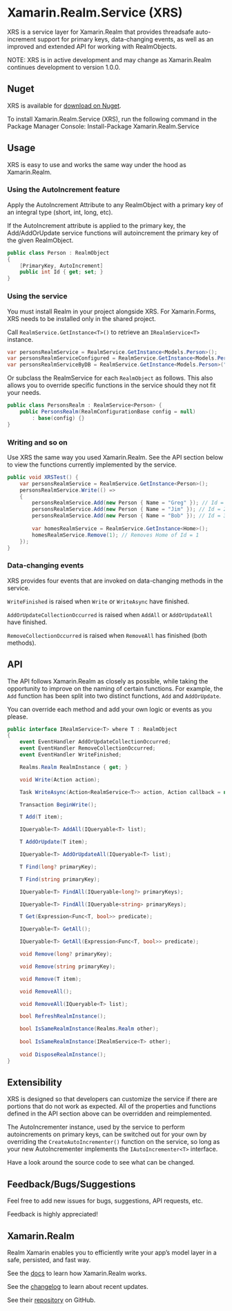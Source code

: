 ﻿# Xamarin.Realm.Service (XRS)
XRS is a service layer for Xamarin.Realm that provides threadsafe auto-increment support for primary keys, data-changing events, as well as an improved and extended API for working with RealmObjects.

NOTE: XRS is in active development and may change as Xamarin.Realm continues development to version 1.0.0.

## Nuget
XRS is available for [download on Nuget](https://www.nuget.org/packages/Xamarin.Realm.Service/).

To install Xamarin.Realm.Service (XRS), run the following command in the Package Manager Console:
		Install-Package Xamarin.Realm.Service

## Usage
XRS is easy to use and works the same way under the hood as Xamarin.Realm.

### Using the AutoIncrement feature
Apply the AutoIncrement Attribute to any RealmObject with a primary key of an integral type (short, int, long, etc).

If the AutoIncrement attribute is applied to the primary key, the Add/AddOrUpdate service functions will autoincrement the primary key of the given RealmObject.
```csharp
public class Person : RealmObject
{
	[PrimaryKey, AutoIncrement]
	public int Id { get; set; }
}
```

### Using the service
You must install Realm in your project alongside XRS. For Xamarin.Forms, XRS needs to be installed only in the shared project.

Call `RealmService.GetInstance<T>()` to retrieve an `IRealmService<T>` instance.
```csharp
var personsRealmService = RealmService.GetInstance<Models.Person>();
var personsRealmServiceConfigured = RealmService.GetInstance<Models.Person>(realmConfiguration);
var personsRealmServiceByDB = RealmService.GetInstance<Models.Person>("path/to/database");
```

Or subclass the RealmService for each ```RealmObject``` as follows. This also allows you to override specific functions in the service should they not fit your needs.
```csharp
public class PersonsRealm : RealmService<Person> {
	public PersonsRealm(RealmConfigurationBase config = null) 
		: base(config) {}
}
```

### Writing and so on
Use XRS the same way you used Xamarin.Realm. See the API section below to view the functions currently implemented by the service.
```csharp
public void XRSTest() {
	var personsRealmService = RealmService.GetInstance<Person>();
	personsRealmService.Write(() =>
	{
		personsRealmService.Add(new Person { Name = "Greg" }); // Id = 1
		personsRealmService.Add(new Person { Name = "Jim" }); // Id = 2
		personsRealmService.Add(new Person { Name = "Bob" }); // Id = 3
		
		var homesRealmService = RealmService.GetInstance<Home>();
		homesRealmService.Remove(1); // Removes Home of Id = 1
	});
}
```

### Data-changing events
XRS provides four events that are invoked on data-changing methods in the service.

```WriteFinished``` is raised when ```Write``` or ```WriteAsync``` have finished.

```AddOrUpdateCollectionOccurred``` is raised when ```AddAll``` or ```AddOrUpdateAll``` have finished.

```RemoveCollectionOccurred``` is raised when ```RemoveAll``` has finished (both methods).



## API
The API follows Xamarin.Realm as closely as possible, while taking the opportunity to improve on the naming of certain functions.
For example, the `Add` function has been split into two distinct functions, `Add` and `AddOrUpdate`.

You can override each method and add your own logic or events as you please.

```csharp
public interface IRealmService<T> where T : RealmObject
{
	event EventHandler AddOrUpdateCollectionOccurred;
	event EventHandler RemoveCollectionOccurred;
	event EventHandler WriteFinished;

	Realms.Realm RealmInstance { get; }

	void Write(Action action);

	Task WriteAsync(Action<RealmService<T>> action, Action callback = null);

	Transaction BeginWrite();

	T Add(T item);

	IQueryable<T> AddAll(IQueryable<T> list);

	T AddOrUpdate(T item);

	IQueryable<T> AddOrUpdateAll(IQueryable<T> list);

	T Find(long? primaryKey);

	T Find(string primaryKey);

	IQueryable<T> FindAll(IQueryable<long?> primaryKeys);

	IQueryable<T> FindAll(IQueryable<string> primaryKeys);

	T Get(Expression<Func<T, bool>> predicate);

	IQueryable<T> GetAll();

	IQueryable<T> GetAll(Expression<Func<T, bool>> predicate);

	void Remove(long? primaryKey);

	void Remove(string primaryKey);

	void Remove(T item);

	void RemoveAll();

	void RemoveAll(IQueryable<T> list);

	bool RefreshRealmInstance();

	bool IsSameRealmInstance(Realms.Realm other);
	
	bool IsSameRealmInstance(IRealmService<T> other);
	
	void DisposeRealmInstance();
}
```

## Extensibility
XRS is designed so that developers can customize the service if there are portions that do not work as expected.
All of the properties and functions defined in the API section above can be overridden and reimplemented.

The AutoIncrementer instance, used by the service to perform autoincrements on primary keys, can be switched out
for your own by overriding the `CreateAutoIncrementer()` function on the service, so long as your new AutoIncrementer implements the `IAutoIncrementer<T>` interface.

Have a look around the source code to see what can be changed.

## Feedback/Bugs/Suggestions
Feel free to add new issues for bugs, suggestions, API requests, etc. 

Feedback is highly appreciated!

## Xamarin.Realm
Realm Xamarin enables you to efficiently write your app’s model layer in a safe, persisted, and fast way.

See the [docs](https://realm.io/docs/xamarin/latest/) to learn how Xamarin.Realm works.

See the [changelog](https://github.com/realm/realm-dotnet/blob/master/CHANGELOG.md) to learn about recent updates.

See their [repository](https://github.com/realm/realm-dotnet) on GitHub.
